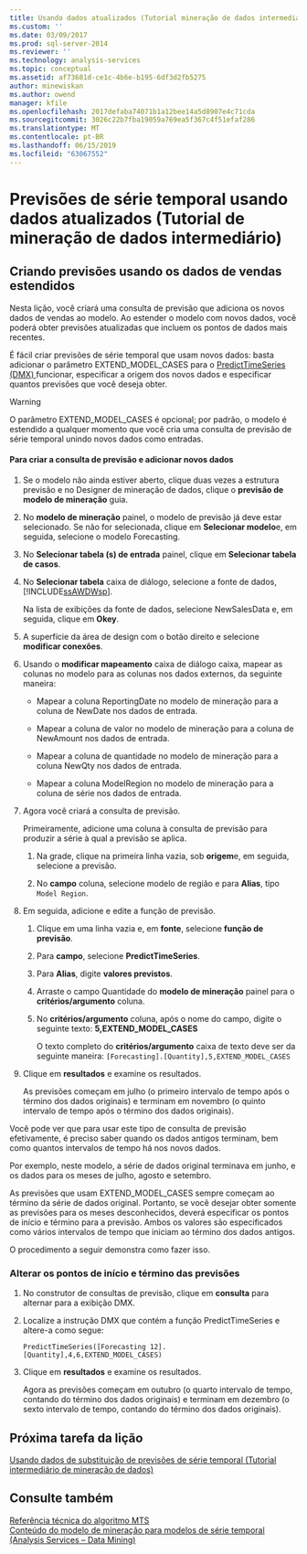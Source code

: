 ```yaml
---
title: Usando dados atualizados (Tutorial mineração de dados intermediário) de previsões de série temporal | Microsoft Docs
ms.custom: ''
ms.date: 03/09/2017
ms.prod: sql-server-2014
ms.reviewer: ''
ms.technology: analysis-services
ms.topic: conceptual
ms.assetid: af73681d-ce1c-4b6e-b195-6df3d2fb5275
author: minewiskan
ms.author: owend
manager: kfile
ms.openlocfilehash: 2017defaba74071b1a12bee14a5d8907e4c71cda
ms.sourcegitcommit: 3026c22b7fba19059a769ea5f367c4f51efaf286
ms.translationtype: MT
ms.contentlocale: pt-BR
ms.lasthandoff: 06/15/2019
ms.locfileid: "63067552"
---
```

# <a name="time-series-predictions-using-updated-data-intermediate-data-mining-tutorial"></a>Previsões de série temporal usando dados atualizados (Tutorial de mineração de dados intermediário)
    
## <a name="creating-predictions-using-the-extended-sales-data"></a>Criando previsões usando os dados de vendas estendidos  
 Nesta lição, você criará uma consulta de previsão que adiciona os novos dados de vendas ao modelo. Ao estender o modelo com novos dados, você poderá obter previsões atualizadas que incluem os pontos de dados mais recentes.  
  
 É fácil criar previsões de série temporal que usam novos dados: basta adicionar o parâmetro EXTEND_MODEL_CASES para o [PredictTimeSeries &#40;DMX&#41; ](/sql/dmx/predicttimeseries-dmx) funcionar, especificar a origem dos novos dados e especificar quantos previsões que você deseja obter.  
  
> [!WARNING]  
>  O parâmetro EXTEND_MODEL_CASES é opcional; por padrão, o modelo é estendido a qualquer momento que você cria uma consulta de previsão de série temporal unindo novos dados como entradas.  
  
#### <a name="to-build-the-prediction-query-and-add-new-data"></a>Para criar a consulta de previsão e adicionar novos dados  
  
1.  Se o modelo não ainda estiver aberto, clique duas vezes a estrutura previsão e no Designer de mineração de dados, clique o **previsão de modelo de mineração** guia.  
  
2.  No **modelo de mineração** painel, o modelo de previsão já deve estar selecionado. Se não for selecionada, clique em **Selecionar modelo**e, em seguida, selecione o modelo Forecasting.  
  
3.  No **Selecionar tabela (s) de entrada** painel, clique em **Selecionar tabela de casos**.  
  
4.  No **Selecionar tabela** caixa de diálogo, selecione a fonte de dados, [!INCLUDE[ssAWDWsp](../includes/ssawdwsp-md.md)].  
  
     Na lista de exibições da fonte de dados, selecione NewSalesData e, em seguida, clique em **Okey**.  
  
5.  A superfície da área de design com o botão direito e selecione **modificar conexões**.  
  
6.  Usando o **modificar mapeamento** caixa de diálogo caixa, mapear as colunas no modelo para as colunas nos dados externos, da seguinte maneira:  
  
    -   Mapear a coluna ReportingDate no modelo de mineração para a coluna de NewDate nos dados de entrada.  
  
    -   Mapear a coluna de valor no modelo de mineração para a coluna de NewAmount nos dados de entrada.  
  
    -   Mapear a coluna de quantidade no modelo de mineração para a coluna NewQty nos dados de entrada.  
  
    -   Mapear a coluna ModelRegion no modelo de mineração para a coluna de série nos dados de entrada.  
  
7.  Agora você criará a consulta de previsão.  
  
     Primeiramente, adicione uma coluna à consulta de previsão para produzir a série à qual a previsão se aplica.  
  
    1.  Na grade, clique na primeira linha vazia, sob **origem**e, em seguida, selecione a previsão.  
  
    2.  No **campo** coluna, selecione modelo de região e para **Alias**, tipo `Model Region`.  
  
8.  Em seguida, adicione e edite a função de previsão.  
  
    1.  Clique em uma linha vazia e, em **fonte**, selecione **função de previsão**.  
  
    2.  Para **campo**, selecione **PredictTimeSeries**.  
  
    3.  Para **Alias**, digite **valores previstos**.  
  
    4.  Arraste o campo Quantidade do **modelo de mineração** painel para o **critérios/argumento** coluna.  
  
    5.  No **critérios/argumento** coluna, após o nome do campo, digite o seguinte texto:  **5,EXTEND_MODEL_CASES**  
  
         O texto completo do **critérios/argumento** caixa de texto deve ser da seguinte maneira: `[Forecasting].[Quantity],5,EXTEND_MODEL_CASES`  
  
9. Clique em **resultados** e examine os resultados.  
  
     As previsões começam em julho (o primeiro intervalo de tempo após o término dos dados originais) e terminam em novembro (o quinto intervalo de tempo após o término dos dados originais).  
  
 Você pode ver que para usar este tipo de consulta de previsão efetivamente, é preciso saber quando os dados antigos terminam, bem como quantos intervalos de tempo há nos novos dados.  
  
 Por exemplo, neste modelo, a série de dados original terminava em junho, e os dados para os meses de julho, agosto e setembro.  
  
 As previsões que usam EXTEND_MODEL_CASES sempre começam ao término da série de dados original. Portanto, se você desejar obter somente as previsões para os meses desconhecidos, deverá especificar os pontos de início e término para a previsão. Ambos os valores são especificados como vários intervalos de tempo que iniciam ao término dos dados antigos.  
  
 O procedimento a seguir demonstra como fazer isso.  
  
### <a name="change-the-start-and-end-points-of-the-predictions"></a>Alterar os pontos de início e término das previsões  
  
1.  No construtor de consultas de previsão, clique em **consulta** para alternar para a exibição DMX.  
  
2.  Localize a instrução DMX que contém a função PredictTimeSeries e altere-a como segue:  
  
     `PredictTimeSeries([Forecasting 12].[Quantity],4,6,EXTEND_MODEL_CASES)`  
  
3.  Clique em **resultados** e examine os resultados.  
  
     Agora as previsões começam em outubro (o quarto intervalo de tempo, contando do término dos dados originais) e terminam em dezembro (o sexto intervalo de tempo, contando do término dos dados originais).  
  
## <a name="next-task-in-lesson"></a>Próxima tarefa da lição  
 [Usando dados de substituição de previsões de série temporal &#40;Tutorial intermediário de mineração de dados&#41;](../../2014/tutorials/time-series-predictions-replacement-data-intermediate-data-mining.md)  
  
## <a name="see-also"></a>Consulte também  
 [Referência técnica do algoritmo MTS](../../2014/analysis-services/data-mining/microsoft-time-series-algorithm-technical-reference.md)   
 [Conteúdo do modelo de mineração para modelos de série temporal &#40;Analysis Services – Data Mining&#41;](../../2014/analysis-services/data-mining/mining-model-content-for-time-series-models-analysis-services-data-mining.md)  
  
  
